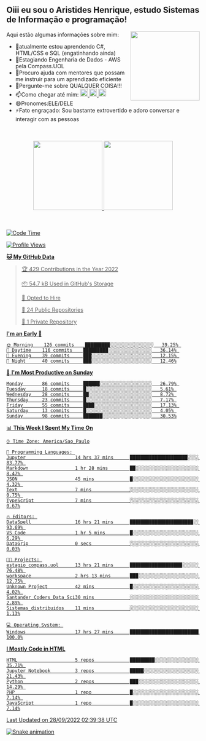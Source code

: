 ## Oiii eu sou o Aristides Henrique, estudo Sistemas de Informação e programação!

<div >
Aqui estão algumas informações sobre mim:<img align="right" height="180em" src="https://user-images.githubusercontent.com/97318481/177042589-45d62122-82a9-4a32-b3a7-87b322825b2f.png">
</div>

- 🌱atualmente estou aprendendo C#, HTML/CSS e SQL (engatinhando ainda)
- 👯Estagiando Engenharia de Dados - AWS pela Compass.UOL
- 🤔Procuro ajuda com mentores que possam me instruir para um aprendizado eficiente
- 💬Pergunte-me sobre QUALQUER COISA!!!
- 📫Como chegar até mim:
  <a href="https://www.instagram.com/aryhenry/" target="_blank">
  <img src="https://img.shields.io/badge/-Instagram-%23E4405F?style=for-the-badge&logo=instagram&logoColor=black" height="20px">
  </a>
  <a href="https://www.linkedin.com/in/aristides-henrique/" target="_blank">
  <img src="https://img.shields.io/badge/-LinkedIn-%230077B5?style=for-the-badge&logo=linkedin&logoColor=black" height="20px">
  </a> 
  <a href="mailto:arihenriqueuna@gmail.com">
  <img src="https://img.shields.io/badge/-Gmail-%23333?style=for-the-badge&logo=gmail&logoColor=white" height="20px">
  </a>
- 😄Pronomes:ELE/DELE
- ⚡Fato engraçado: Sou bastante extrovertido e adoro conversar e interagir com as pessoas
<br/>
<br/>
<div align="center">
  <a href="https://github.com/arihenrique">
  <img height="180em" src="https://github-readme-stats.vercel.app/api?username=arihenrique&show_icons=true&theme=dracula&include_all_commits=true&count_private=true"/>
  <img height="180em" src="https://github-readme-stats.vercel.app/api/top-langs/?username=arihenrique&layout=compact&langs_count=7&theme=dracula"/>
</div><br/><br/>

<!--START_SECTION:waka-->
![Code Time](http://img.shields.io/badge/Code%20Time-132%20hrs%2029%20mins-blue)

![Profile Views](http://img.shields.io/badge/Profile%20Views-17-blue)

**🐱 My GitHub Data** 

> 🏆 429 Contributions in the Year 2022
 > 
> 📦 54.7 kB Used in GitHub's Storage 
 > 
> 💼 Opted to Hire
 > 
> 📜 24 Public Repositories 
 > 
> 🔑 1 Private Repository 
 > 
**I'm an Early 🐤** 

```text
🌞 Morning    126 commits    █████████░░░░░░░░░░░░░░░░   39.25% 
🌇 Daytime    116 commits    █████████░░░░░░░░░░░░░░░░   36.14% 
🌃 Evening    39 commits     ███░░░░░░░░░░░░░░░░░░░░░░   12.15% 
🌙 Night      40 commits     ███░░░░░░░░░░░░░░░░░░░░░░   12.46%

```
📅 **I'm Most Productive on Sunday** 

```text
Monday       86 commits     ██████░░░░░░░░░░░░░░░░░░░   26.79% 
Tuesday      18 commits     █░░░░░░░░░░░░░░░░░░░░░░░░   5.61% 
Wednesday    28 commits     ██░░░░░░░░░░░░░░░░░░░░░░░   8.72% 
Thursday     23 commits     █░░░░░░░░░░░░░░░░░░░░░░░░   7.17% 
Friday       55 commits     ████░░░░░░░░░░░░░░░░░░░░░   17.13% 
Saturday     13 commits     █░░░░░░░░░░░░░░░░░░░░░░░░   4.05% 
Sunday       98 commits     ███████░░░░░░░░░░░░░░░░░░   30.53%

```


📊 **This Week I Spent My Time On** 

```text
⌚︎ Time Zone: America/Sao_Paulo

💬 Programming Languages: 
Jupyter                  14 hrs 37 mins      █████████████████████░░░░   83.77% 
Markdown                 1 hr 28 mins        ██░░░░░░░░░░░░░░░░░░░░░░░   8.47% 
JSON                     45 mins             █░░░░░░░░░░░░░░░░░░░░░░░░   4.32% 
Text                     7 mins              ░░░░░░░░░░░░░░░░░░░░░░░░░   0.75% 
TypeScript               7 mins              ░░░░░░░░░░░░░░░░░░░░░░░░░   0.67%

🔥 Editors: 
DataSpell                16 hrs 21 mins      ███████████████████████░░   93.69% 
VS Code                  1 hr 5 mins         █░░░░░░░░░░░░░░░░░░░░░░░░   6.29% 
DataGrip                 0 secs              ░░░░░░░░░░░░░░░░░░░░░░░░░   0.03%

🐱‍💻 Projects: 
estagio_compass.uol      13 hrs 21 mins      ███████████████████░░░░░░   76.48% 
workspace                2 hrs 13 mins       ███░░░░░░░░░░░░░░░░░░░░░░   12.75% 
Unknown Project          42 mins             █░░░░░░░░░░░░░░░░░░░░░░░░   4.02% 
Santander_Coders_Data_Sci30 mins             ░░░░░░░░░░░░░░░░░░░░░░░░░   2.89% 
Sistemas_distribuidos    11 mins             ░░░░░░░░░░░░░░░░░░░░░░░░░   1.13%

💻 Operating System: 
Windows                  17 hrs 27 mins      █████████████████████████   100.0%

```

**I Mostly Code in HTML** 

```text
HTML                     5 repos             █████████░░░░░░░░░░░░░░░░   35.71% 
Jupyter Notebook         3 repos             █████░░░░░░░░░░░░░░░░░░░░   21.43% 
Python                   2 repos             ███░░░░░░░░░░░░░░░░░░░░░░   14.29% 
PHP                      1 repo              █░░░░░░░░░░░░░░░░░░░░░░░░   7.14% 
JavaScript               1 repo              █░░░░░░░░░░░░░░░░░░░░░░░░   7.14%

```



 Last Updated on 28/09/2022 02:39:38 UTC
<!--END_SECTION:waka-->

![Snake animation](https://github.com/arihenrique/arihenrique/blob/output/github-contribution-grid-snake.svg)

